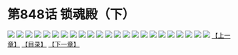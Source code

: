 # 第848话 锁魂殿（下）
![](https://mhpic.xiaomingtaiji.net/comic/D/斗破苍穹/第848话F1_262545/1.jpg-zymk.middle.webp)
![](https://mhpic.xiaomingtaiji.net/comic/D/斗破苍穹/第848话F1_262545/2.jpg-zymk.middle.webp)
![](https://mhpic.xiaomingtaiji.net/comic/D/斗破苍穹/第848话F1_262545/3.jpg-zymk.middle.webp)
![](https://mhpic.xiaomingtaiji.net/comic/D/斗破苍穹/第848话F1_262545/4.jpg-zymk.middle.webp)
![](https://mhpic.xiaomingtaiji.net/comic/D/斗破苍穹/第848话F1_262545/5.jpg-zymk.middle.webp)
![](https://mhpic.xiaomingtaiji.net/comic/D/斗破苍穹/第848话F1_262545/6.jpg-zymk.middle.webp)
![](https://mhpic.xiaomingtaiji.net/comic/D/斗破苍穹/第848话F1_262545/7.jpg-zymk.middle.webp)
![](https://mhpic.xiaomingtaiji.net/comic/D/斗破苍穹/第848话F1_262545/8.jpg-zymk.middle.webp)
![](https://mhpic.xiaomingtaiji.net/comic/D/斗破苍穹/第848话F1_262545/9.jpg-zymk.middle.webp)
![](https://mhpic.xiaomingtaiji.net/comic/D/斗破苍穹/第848话F1_262545/10.jpg-zymk.middle.webp)
![](https://mhpic.xiaomingtaiji.net/comic/D/斗破苍穹/第848话F1_262545/11.jpg-zymk.middle.webp)
![](https://mhpic.xiaomingtaiji.net/comic/D/斗破苍穹/第848话F1_262545/12.jpg-zymk.middle.webp)
![](https://mhpic.xiaomingtaiji.net/comic/D/斗破苍穹/第848话F1_262545/13.jpg-zymk.middle.webp)
![](https://mhpic.xiaomingtaiji.net/comic/D/斗破苍穹/第848话F1_262545/14.jpg-zymk.middle.webp)
![](https://mhpic.xiaomingtaiji.net/comic/D/斗破苍穹/第848话F1_262545/15.jpg-zymk.middle.webp)
![](https://mhpic.xiaomingtaiji.net/comic/D/斗破苍穹/第848话F1_262545/16.jpg-zymk.middle.webp)
![](https://mhpic.xiaomingtaiji.net/comic/D/斗破苍穹/第848话F1_262545/17.jpg-zymk.middle.webp)
![](https://mhpic.xiaomingtaiji.net/comic/D/斗破苍穹/第848话F1_262545/18.jpg-zymk.middle.webp)
![](https://mhpic.xiaomingtaiji.net/comic/D/斗破苍穹/第848话F1_262545/19.jpg-zymk.middle.webp)
![](https://mhpic.xiaomingtaiji.net/comic/D/斗破苍穹/第848话F1_262545/20.jpg-zymk.middle.webp)
![](https://mhpic.xiaomingtaiji.net/comic/D/斗破苍穹/第848话F1_262545/21.jpg-zymk.middle.webp)
![](https://mhpic.xiaomingtaiji.net/comic/D/斗破苍穹/第848话F1_262545/22.jpg-zymk.middle.webp)
![](https://mhpic.xiaomingtaiji.net/comic/D/斗破苍穹/第848话F1_262545/23.jpg-zymk.middle.webp)
[【上一章】](./851.md)
[【目录】](./READMD.md)
[【下一章】](./853.md)
